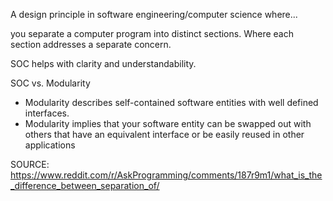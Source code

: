 

A design principle in software engineering/computer science where...


you separate a computer program into distinct sections.
	Where each section addresses a separate concern.

SOC helps with clarity and understandability.



SOC vs. Modularity 
- Modularity describes self-contained software entities with well defined interfaces.
- Modularity implies that your software entity can be swapped out with others that have an equivalent interface or be easily reused in other applications 

SOURCE: https://www.reddit.com/r/AskProgramming/comments/187r9m1/what_is_the_difference_between_separation_of/